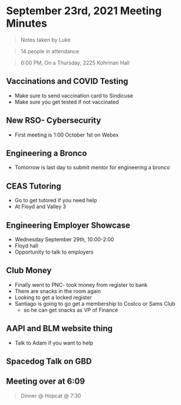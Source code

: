 # September 23rd, 2021 Meeting Minutes
> Notes taken by Luke

> 14 people in attendance

> 6:00 PM, On a Thursday, 2225 Kohrman Hall

## Vaccinations and COVID Testing
-   Make sure to send vaccination card to Sindicuse
-   Make sure you get tested if not vaccinated

## New RSO- Cybersecurity
-   First meeting is 1:00 October 1st on Webex

## Engineering a Bronco
-   Tomorrow is last day to submit mentor for engineering a bronco

## CEAS Tutoring
-   Go to get tutored if you need help
-   At Floyd and Valley 3

## Engineering Employer Showcase
-   Wednesday September 29th, 10:00-2:00
-   Floyd hall
-   Opportunity to talk to employers

## Club Money
-   Finally went to PNC- took money from register to bank
-   There are snacks in the room again
-   Looking to get a locked register
-   Santiago is going to go get a membership to Costco or Sams Club
    - so he can get snacks as VP of Finance

## AAPI and BLM website thing
-   Talk to Adam if you want to help

## Spacedog Talk on GBD

## Meeting over at 6:09
>  Dinner @ Hopcat @ 7:30